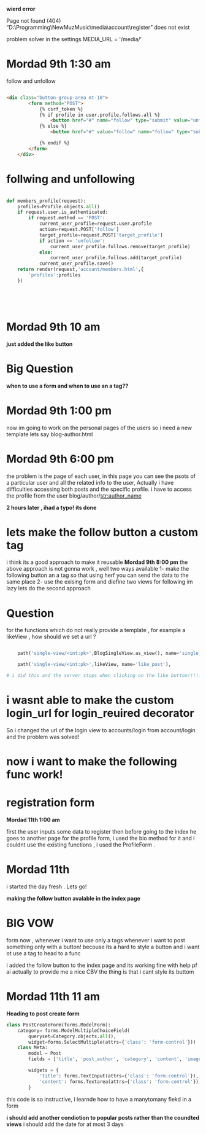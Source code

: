 **wierd error**

Page not found (404)
“D:\Programming\NewMuzMusic\media\account\register” does not exist

problem solver in the settings
MEDIA_URL = '/media/'


# Mordad 9th 1:30 am

follow and unfollow
```html

<div class="button-group-area mt-10">
        <form method="POST">
            {% csrf_token %}
            {% if profile in user.profile.follows.all %}
                <button href="#" name="follow" type="submit" value="unfollow" class="genric-btn success-border medium">Following</button>
            {% else %}	
                <button href="#" value="follow" name="follow" type="submit" class="genric-btn success-border medium">Follow</button>

            {% endif %}
        </form>
    </div>
```






# follwing and unfollowing
```python 

def members_profile(request):
    profiles=Profile.objects.all()
    if request.user.is_authenticated:
        if request.method == 'POST':
            current_user_profile=request.user.profile
            action=request.POST['follow']
            target_profile=request.POST['target_profile']
            if action == 'unfollow':
                current_user_profile.follows.remove(target_profile)
            else:
                current_user_profile.follows.add(target_profile)
            current_user_profile.save()    
    return render(request,'account/members.html',{
        'profiles':profiles
    })






```


# Mordad 9th 10 am
**just added the like button**





# Big Question
**when to use a form and when to use an a tag??**



# Mordad 9th 1:00 pm
now im going to work on the personal pages of the users
so i need a new template lets say blog-author.html



# Mordad 9th 6:00 pm
the problem is the  page of each user, in this page you can see the psots of a particular user and all the related info to the user, 
Actually i have difficulties accessing both posts and the specific profile.
i have to access the profile from the user
 blog/author/<str:author_name> 

**2 hours later , ihad a typo! its done**


# lets make the follow button a custom tag 
i think its a good approach to make it reusable
**Mordad 9th 8:00 pm**
the above approach is not gonna work , well two ways available 
1- make the following button an a tag so that using herf you can send the data to the same place
2- use the exising form and diefine two views for following
im lazy lets do the second approach


# Question
for the functions which do not really provide a template , for example a likeView , how should we set a url ? 
```python

    path('single-view/<int:pk>',BlogSingleView.as_view(), name='single_view'),

    path('single-view/<int:pk>',likeView, name='like_post'),

# i did this and the server stops when clicking on the like button!!!!!!!!!!!!!!!!!!!!!!!
```



# i wasnt able to make the custom login_url for login_reuired decorator
So i changed the url of the login view to accounts/login from account/login and 
the problem was solved!


# now i want to make the following func work!






# registration form
**Mordad 11th 1:00 am**

first the user inputs some data to register then before going to the index he goes to another page for the profile form, i used the bio method for it and i couldnt use the existing functions ,
i used the ProfileForm .




# Mordad 11th 
i started the day fresh . Lets go!

**making the follow button avalable in the index page**







# BIG VOW
form now , whenever i want to use only a tags whenever i want to post something only with a button! becouse its a hard to style a button and i want ot use a tag to head to a func

i added the follow button to the index page and its working fine with help pf ai actually to provide me a nice CBV 
the thing is that i cant style its buttom



# Mordad 11th 11 am
**Heading to post create form**

```python
class PostCreateForm(forms.ModelForm):
    category= forms.ModelMultipleChoiceField(
        queryset=Category.objects.all(),
        widget=forms.SelectMultiple(attrs={'class': 'form-control'}))
    class Meta:
        model = Post
        fields = ['title', 'post_author', 'category', 'content', 'image_file', 'audio_file']

        widgets = {
            'title': forms.TextInput(attrs={'class': 'form-control'}),
            'content': forms.Textarea(attrs={'class': 'form-control'}),
        }
```
this code is so instructive, i learnde how to have a manytomany fiekd in a form


**i should add another condiotion to popular posts rather than the coundted views**
i should add the date for at most 3 days